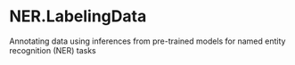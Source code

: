 # NER.LabelingData
Annotating data using inferences from pre-trained models for named entity recognition (NER) tasks

